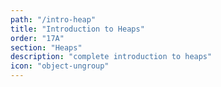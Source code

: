 ```yaml
---
path: "/intro-heap"
title: "Introduction to Heaps"
order: "17A"
section: "Heaps"
description: "complete introduction to heaps"
icon: "object-ungroup"
---
```

